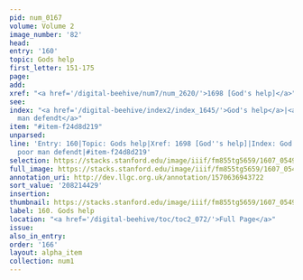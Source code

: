 ```yaml
---
pid: num_0167
volume: Volume 2
image_number: '82'
head:
entry: '160'
topic: Gods help
first_letter: 151-175
page:
add:
xref: "<a href='/digital-beehive/num7/num_2620/'>1698 [God's help]</a>"
see:
index: "<a href='/digital-beehive/index2/index_1645/'>God's help</a>|<a href='/digital-beehive/index4/index_3070/'>poor
  man defendt</a>"
item: "#item-f24d8d219"
unparsed:
line: 'Entry: 160|Topic: Gods help|Xref: 1698 [God''s help]|Index: God''s help|Index:
  poor man defendt|#item-f24d8d219'
selection: https://stacks.stanford.edu/image/iiif/fm855tg5659/1607_0549/836,4429,2972,648/full/0/default.jpg
full_image: https://stacks.stanford.edu/image/iiif/fm855tg5659/1607_0549/full/full/0/default.jpg
annotation_uri: http://dev.llgc.org.uk/annotation/1570636943722
sort_value: '208214429'
insertion:
thumbnail: https://stacks.stanford.edu/image/iiif/fm855tg5659/1607_0549/836,4429,600,180/250,/0/default.jpg
label: 160. Gods help
location: "<a href='/digital-beehive/toc/toc2_072/'>Full Page</a>"
issue:
also_in_entry:
order: '166'
layout: alpha_item
collection: num1
---
```

